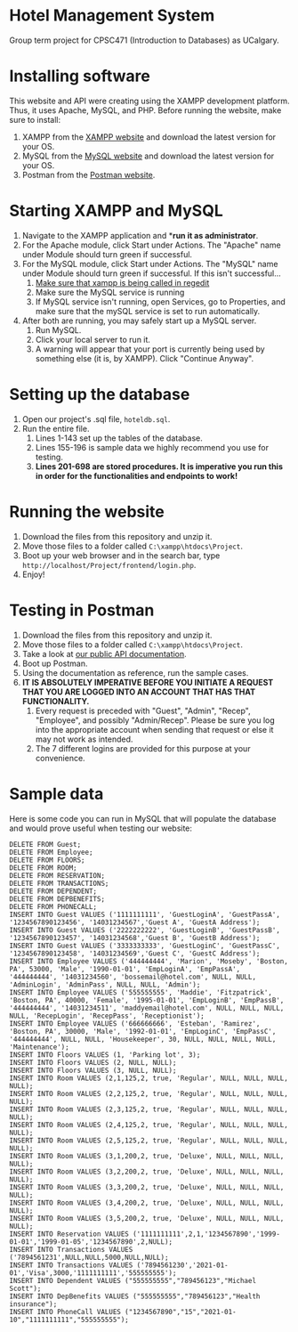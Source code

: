 # Hotel Management System
Group term project for CPSC471 (Introduction to Databases) as UCalgary.

# Installing software
This website and API were creating using the XAMPP development platform. Thus, it uses Apache, MySQL, and PHP. 
Before running the website, make sure to install:
1. XAMPP from the [XAMPP website](https://www.apachefriends.org/download.html) and download the latest version for your OS.
2. MySQL from the [MySQL website](https://dev.mysql.com/downloads/mysql/) and download the latest version for your OS.
3. Postman from the [Postman website](https://www.postman.com/downloads/).

# Starting XAMPP and MySQL
1. Navigate to the XAMPP application and ***run it as administrator**.
2. For the Apache module, click Start under Actions. The "Apache" name under Module should turn green if successful.
3. For the MySQL module, click Start under Actions. The "MySQL" name under Module should turn green if successful. If this isn't successful...
   1. [Make sure that xampp is being called in regedit](https://stackoverflow.com/questions/21279442/xampp-mysql-not-starting-attempting-to-start-mysql-service/41664326#:~:text=If%20my%20sql%20running%20But,.......&text=One%20of%20many%20reasons%20is,is%20run%20mySQL%20service%20manually.)
   2. Make sure the MySQL service is running 
   3. If MySQL service isn't running, open Services, go to Properties, and make sure that 
    the mySQL service is set to run automatically.
4. After both are running, you may safely start up a MySQL server.
   1. Run MySQL.
   2. Click your local server to run it.
   3. A warning will appear that your port is currently being used by something else (it is, by XAMPP). Click "Continue Anyway".
 
# Setting up the database
1. Open our project's .sql file, `hoteldb.sql`.
2. Run the entire file. 
   1. Lines 1-143 set up the tables of the database.
   2. Lines 155-196 is sample data we highly recommend you use for testing.
   3. **Lines 201-698 are stored procedures. It is imperative you run this in order for the functionalities and endpoints to work!**

# Running the website
1. Download the files from this repository and unzip it. 
2. Move those files to a folder called `C:\xampp\htdocs\Project`.
3. Boot up your web browser and in the search bar, type `http://localhost/Project/frontend/login.php`. 
4. Enjoy!

# Testing in Postman
1. Download the files from this repository and unzip it. 
2. Move those files to a folder called `C:\xampp\htdocs\Project`.
3. Take a look at [our public API documentation](https://documenter.getpostman.com/view/14987743/TzJrBeGY).
4. Boot up Postman.
5. Using the documentation as reference, run the sample cases.
6. **IT IS ABSOLUTELY IMPERATIVE BEFORE YOU INITIATE A REQUEST THAT YOU ARE LOGGED INTO AN ACCOUNT THAT HAS THAT FUNCTIONALITY.**
   1. Every request is preceded with "Guest", "Admin", "Recep", "Employee", and possibly "Admin/Recep". Please be sure you log into the appropriate account when sending that request or else it may not work as intended.
   2. The 7 different logins are provided for this purpose at your convenience.

# Sample data
Here is some code you can run in MySQL that will populate the database and would prove useful when testing our website:
```
DELETE FROM Guest;
DELETE FROM Employee;
DELETE FROM FLOORS;
DELETE FROM ROOM;
DELETE FROM RESERVATION;
DELETE FROM TRANSACTIONS;
DELETE FROM DEPENDENT;
DELETE FROM DEPBENEFITS;
DELETE FROM PHONECALL;
INSERT INTO Guest VALUES ('1111111111', 'GuestLoginA', 'GuestPassA', '1234567890123456', '14031234567','Guest A', 'GuestA Address');
INSERT INTO Guest VALUES ('2222222222', 'GuestLoginB', 'GuestPassB', '1234567890123457', '14031234568','Guest B', 'GuestB Address');
INSERT INTO Guest VALUES ('3333333333', 'GuestLoginC', 'GuestPassC', '1234567890123458', '14031234569','Guest C', 'GuestC Address');
INSERT INTO Employee VALUES ('444444444', 'Marion', 'Moseby', 'Boston, PA', 53000, 'Male', '1990-01-01', 'EmpLoginA', 'EmpPassA', '444444444', '14031234560', 'bossemail@hotel.com', NULL, NULL, 'AdminLogin', 'AdminPass', NULL, NULL, 'Admin');
INSERT INTO Employee VALUES ('555555555', 'Maddie', 'Fitzpatrick', 'Boston, PA', 40000, 'Female', '1995-01-01', 'EmpLoginB', 'EmpPassB', '444444444', '14031234511', 'maddyemail@hotel.com', NULL, NULL, NULL, NULL, 'RecepLogin', 'RecepPass', 'Receptionist');
INSERT INTO Employee VALUES ('666666666', 'Esteban', 'Ramirez', 'Boston, PA', 30000, 'Male', '1992-01-01', 'EmpLoginC', 'EmpPassC', '444444444', NULL, NULL, 'Housekeeper', 30, NULL, NULL, NULL, NULL, 'Maintenance');
INSERT INTO Floors VALUES (1, 'Parking lot', 3);
INSERT INTO Floors VALUES (2, NULL, NULL);
INSERT INTO Floors VALUES (3, NULL, NULL);
INSERT INTO Room VALUES (2,1,125,2, true, 'Regular', NULL, NULL, NULL, NULL);
INSERT INTO Room VALUES (2,2,125,2, true, 'Regular', NULL, NULL, NULL, NULL);
INSERT INTO Room VALUES (2,3,125,2, true, 'Regular', NULL, NULL, NULL, NULL);
INSERT INTO Room VALUES (2,4,125,2, true, 'Regular', NULL, NULL, NULL, NULL);
INSERT INTO Room VALUES (2,5,125,2, true, 'Regular', NULL, NULL, NULL, NULL);
INSERT INTO Room VALUES (3,1,200,2, true, 'Deluxe', NULL, NULL, NULL, NULL);
INSERT INTO Room VALUES (3,2,200,2, true, 'Deluxe', NULL, NULL, NULL, NULL);
INSERT INTO Room VALUES (3,3,200,2, true, 'Deluxe', NULL, NULL, NULL, NULL);
INSERT INTO Room VALUES (3,4,200,2, true, 'Deluxe', NULL, NULL, NULL, NULL);
INSERT INTO Room VALUES (3,5,200,2, true, 'Deluxe', NULL, NULL, NULL, NULL);
INSERT INTO Reservation VALUES ('1111111111',2,1,'1234567890','1999-01-01','1999-01-05','1234567890',2,NULL);
INSERT INTO Transactions VALUES ('7894561231',NULL,NULL,5000,NULL,NULL);
INSERT INTO Transactions VALUES ('7894561230','2021-01-01','Visa',3000,'1111111111','555555555');
INSERT INTO Dependent VALUES ("555555555","789456123","Michael Scott");
INSERT INTO DepBenefits VALUES ("555555555","789456123","Health insurance");
INSERT INTO PhoneCall VALUES ("1234567890","15","2021-01-10","1111111111","555555555");
```
